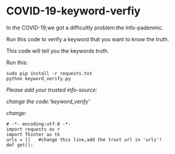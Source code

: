 # COVID-19-keyword-verfiy

In the COVID-19,we got a difficultly problem:the Info-padenmic.

Run this code to verify a keyword that you want to know the truth.

This code will tell you the keywords truth.

Run this:
```
sudo pip install -r requests.txt
python keyword_verify.py
```

*Please add your trusted info-source:*

*change the code:'keyword_verify'*

*change:*
```
# -*- encoding:utf-8 -*-
import requests as r
import Tkinter as tk
urls = []   #change this line,add the trust url in 'urls'!
def get():
```
